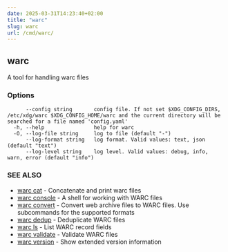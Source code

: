 ```yaml
---
date: 2025-03-31T14:23:40+02:00
title: "warc"
slug: warc
url: /cmd/warc/
---
```

## warc

A tool for handling warc files

### Options

```
      --config string       config file. If not set $XDG_CONFIG_DIRS, /etc/xdg/warc $XDG_CONFIG_HOME/warc and the current directory will be searched for a file named 'config.yaml'
  -h, --help                help for warc
  -O, --log-file string     log to file (default "-")
      --log-format string   log format. Valid values: text, json (default "text")
      --log-level string    log level. Valid values: debug, info, warn, error (default "info")
```

### SEE ALSO

* [warc cat](../warc_cat/)	 - Concatenate and print warc files
* [warc console](../warc_console/)	 - A shell for working with WARC files
* [warc convert](../warc_convert/)	 - Convert web archive files to WARC files. Use subcommands for the supported formats
* [warc dedup](../warc_dedup/)	 - Deduplicate WARC files
* [warc ls](../warc_ls/)	 - List WARC record fields
* [warc validate](../warc_validate/)	 - Validate WARC files
* [warc version](../warc_version/)	 - Show extended version information

